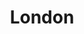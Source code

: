 ---
title:			"London"
post_path:	2017-11-12-london
date_start:	2017/11/12
date_end:		2017/11/19
metadata:
  - year: 2017
  - cities:
      - London
  - countries:
      - England
  - continents:
      - Europe
  - regions:
      - Europe
  - hotels:
      - The Milestone Hotel
photos:
  - ext:		01.jpg
    class:	vertical
---
